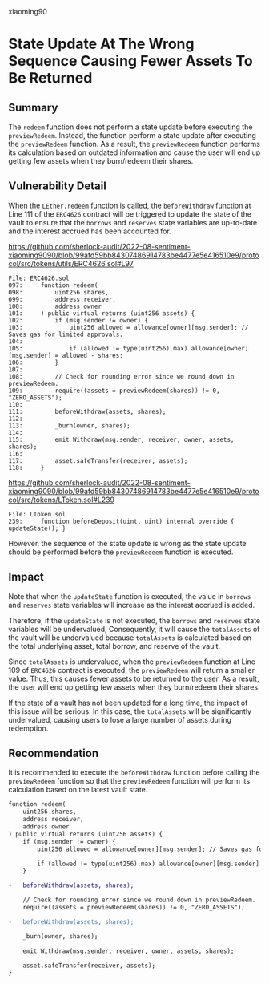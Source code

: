 xiaoming90
# State Update At The Wrong Sequence Causing Fewer Assets To Be Returned

## Summary

The `redeem` function does not perform a state update before executing the `previewRedeem`. Instead, the function perform a state update after executing the `previewRedeem` function. As a result, the `previewRedeem` function performs its calculation based on outdated information and cause the user will end up getting few assets when they burn/redeem their shares.

## Vulnerability Detail

When the `LEther.redeem` function is called, the `beforeWithdraw` function at Line 111 of the `ERC4626` contract will be triggered to update the state of the vault to ensure that the `borrows` and `reserves` state variables are up-to-date and the interest accrued has been accounted for. 

https://github.com/sherlock-audit/2022-08-sentiment-xiaoming9090/blob/99afd59bb84307486914783be4477e5e416510e9/protocol/src/tokens/utils/ERC4626.sol#L97

```solidity
File: ERC4626.sol
097:     function redeem(
098:         uint256 shares,
099:         address receiver,
100:         address owner
101:     ) public virtual returns (uint256 assets) {
102:         if (msg.sender != owner) {
103:             uint256 allowed = allowance[owner][msg.sender]; // Saves gas for limited approvals.
104: 
105:             if (allowed != type(uint256).max) allowance[owner][msg.sender] = allowed - shares;
106:         }
107: 
108:         // Check for rounding error since we round down in previewRedeem.
109:         require((assets = previewRedeem(shares)) != 0, "ZERO_ASSETS");
110: 
111:         beforeWithdraw(assets, shares);
112: 
113:         _burn(owner, shares);
114: 
115:         emit Withdraw(msg.sender, receiver, owner, assets, shares);
116: 
117:         asset.safeTransfer(receiver, assets);
118:     }
```

https://github.com/sherlock-audit/2022-08-sentiment-xiaoming9090/blob/99afd59bb84307486914783be4477e5e416510e9/protocol/src/tokens/LToken.sol#L239

```solidity
File: LToken.sol
239:     function beforeDeposit(uint, uint) internal override { updateState(); }
```

However, the sequence of the state update is wrong as the state update should be performed before the `previewRedeem` function is executed.

## Impact

Note that when the `updateState` function is executed, the value in `borrows` and `reserves` state variables will increase as the interest accrued is added. 

Therefore, if the `updateState` is not executed, the `borrows` and `reserves` state variables will be undervalued,  Consequently, it will cause the `totalAssets` of the vault will be undervalued because `totalAssets` is calculated based on the total underlying asset, total borrow, and reserve of the vault.

Since `totalAssets` is undervalued, when the `previewRedeem` function at Line 109 of `ERC4626` contract is executed, the `previewRedeem` will return a smaller value. Thus, this causes fewer assets to be returned to the user. As a result, the user will end up getting few assets when they burn/redeem their shares.

If the state of a vault has not been updated for a long time, the impact of this issue will be serious. In this case, the `totalAssets` will be significantly undervalued, causing users to lose a large number of assets during redemption.

## Recommendation

It is recommended to execute the `beforeWithdraw` function before calling the `previewRedeem` function so that the `previewRedeem` function will perform its calculation based on the latest vault state.

```diff
function redeem(
    uint256 shares,
    address receiver,
    address owner
) public virtual returns (uint256 assets) {
    if (msg.sender != owner) {
        uint256 allowed = allowance[owner][msg.sender]; // Saves gas for limited approvals.

        if (allowed != type(uint256).max) allowance[owner][msg.sender] = allowed - shares;
    }

+	beforeWithdraw(assets, shares);

    // Check for rounding error since we round down in previewRedeem.
    require((assets = previewRedeem(shares)) != 0, "ZERO_ASSETS");

-   beforeWithdraw(assets, shares);

    _burn(owner, shares);

    emit Withdraw(msg.sender, receiver, owner, assets, shares);

    asset.safeTransfer(receiver, assets);
}
```